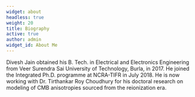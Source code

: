 ```yaml
---
widget: about
headless: true
weight: 20
title: Biography
active: true
author: admin
widget_id: About Me
---
```

Divesh Jain obtained his B. Tech. in Electrical and Electronics Engineering from Veer Surendra Sai University of Technology, Burla, in 2017. He joined the Integrated Ph.D. programme at NCRA-TIFR in July 2018. He is now working with Dr. Tirthankar Roy Choudhury for his doctoral research on modeling of CMB anisotropies sourced from the reionization era.
